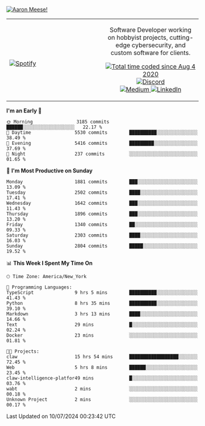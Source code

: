 [![Aaron Meese!](https://user-images.githubusercontent.com/17814535/88975338-a2aabf00-d27f-11ea-963f-8a19608716b4.png)](https://github.com/ajmeese7/readme-ascii "README ASCII")

<!-- Modified from project here: https://github.com/novatorem/novatorem -->
<table width="100%">
  <tr>
  <td width="50%">

&nbsp; <br> [![Spotify](https://ajmeese7.vercel.app/api/spotify)](https://open.spotify.com/user/ajmeese)

  </td>
  <td width="50%">
    <p align="center">
    Software Developer working on hobbyist projects, cutting-edge cybersecurity, and custom software for clients.
    </p>
    <p align="center">
      <a href="https://wakatime.com/@f726891d-3b02-46cd-9b60-e8c59f9e2b14">
        <img src="https://wakatime.com/badge/user/f726891d-3b02-46cd-9b60-e8c59f9e2b14.svg" alt="Total time coded since Aug 4 2020" title="WakaTime" />
      </a>
      <a href="http://link.aaronmeese.com/discord">
        <img src="https://img.shields.io/badge/discord-ajmeese7%234835-369?style=flat-square&logo=discord&logoColor=white&color=purple" alt="Discord" title="Discord">
      </a>
      <br />
      <a href="https://link.aaronmeese.com/medium">
        <img src="https://img.shields.io/badge/medium-ajmeese7-1DB954?style=flat-square&logo=medium&logoColor=white" alt="Medium" title="Medium">
      </a>
      <a href="https://link.aaronmeese.com/linkedin">
        <img src="https://img.shields.io/badge/linkedIn-aaronmeese-1DB954?style=flat-square&logo=linkedin&logoColor=white&color=blue" alt="LinkedIn" title="LinkedIn">
      </a>
    </p>
  </td>

</table>

[//]: <> (The `&nbsp;` is to have Aphelion take up more space)

<!--START_SECTION:waka-->
**I'm an Early 🐤** 

```text
🌞 Morning                3185 commits        ██████░░░░░░░░░░░░░░░░░░░   22.17 % 
🌆 Daytime                5530 commits        ██████████░░░░░░░░░░░░░░░   38.49 % 
🌃 Evening                5416 commits        █████████░░░░░░░░░░░░░░░░   37.69 % 
🌙 Night                  237 commits         ░░░░░░░░░░░░░░░░░░░░░░░░░   01.65 % 
```
📅 **I'm Most Productive on Sunday** 

```text
Monday                   1881 commits        ███░░░░░░░░░░░░░░░░░░░░░░   13.09 % 
Tuesday                  2502 commits        ████░░░░░░░░░░░░░░░░░░░░░   17.41 % 
Wednesday                1642 commits        ███░░░░░░░░░░░░░░░░░░░░░░   11.43 % 
Thursday                 1896 commits        ███░░░░░░░░░░░░░░░░░░░░░░   13.20 % 
Friday                   1340 commits        ██░░░░░░░░░░░░░░░░░░░░░░░   09.33 % 
Saturday                 2303 commits        ████░░░░░░░░░░░░░░░░░░░░░   16.03 % 
Sunday                   2804 commits        █████░░░░░░░░░░░░░░░░░░░░   19.52 % 
```


📊 **This Week I Spent My Time On** 

```text
🕑︎ Time Zone: America/New_York

💬 Programming Languages: 
TypeScript               9 hrs 5 mins        ██████████░░░░░░░░░░░░░░░   41.43 % 
Python                   8 hrs 35 mins       ██████████░░░░░░░░░░░░░░░   39.10 % 
Markdown                 3 hrs 13 mins       ████░░░░░░░░░░░░░░░░░░░░░   14.66 % 
Text                     29 mins             █░░░░░░░░░░░░░░░░░░░░░░░░   02.24 % 
Docker                   23 mins             ░░░░░░░░░░░░░░░░░░░░░░░░░   01.81 % 

🐱‍💻 Projects: 
claw                     15 hrs 54 mins      ██████████████████░░░░░░░   72.45 % 
Web                      5 hrs 8 mins        ██████░░░░░░░░░░░░░░░░░░░   23.45 % 
claw-intelligence-platfor49 mins             █░░░░░░░░░░░░░░░░░░░░░░░░   03.76 % 
wabt                     2 mins              ░░░░░░░░░░░░░░░░░░░░░░░░░   00.18 % 
Unknown Project          2 mins              ░░░░░░░░░░░░░░░░░░░░░░░░░   00.17 % 
```


 Last Updated on 10/07/2024 00:23:42 UTC
<!--END_SECTION:waka-->
